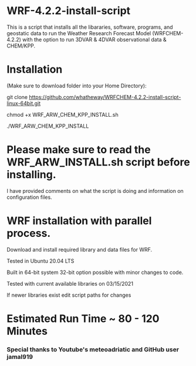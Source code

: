 # WRF-4.2.2-install-script
This is a script that installs all the libararies, software, programs, and geostatic data to run the Weather Research Forecast Model (WRFCHEM-4.2.2) with the option to run 3DVAR & 4DVAR observational data & CHEM/KPP. 

# Installation 
(Make sure to download folder into your Home Directory):

git clone https://github.com/whatheway/WRFCHEM-4.2.2-install-script-linux-64bit.git

chmod +x WRF_ARW_CHEM_KPP_INSTALL.sh

./WRF_ARW_CHEM_KPP_INSTALL

# Please make sure to read the WRF_ARW_INSTALL.sh script before installing.  
I have provided comments on what the script is doing and information on configuration files.


# WRF installation with parallel process.

Download and install required library and data files for WRF.

Tested in Ubuntu 20.04 LTS

Built in 64-bit system 32-bit option possible with minor changes to code.

Tested with current available libraries on 03/15/2021

If newer libraries exist edit script paths for changes

# Estimated Run Time ~ 80 - 120 Minutes
### Special thanks to  Youtube's meteoadriatic and GitHub user jamal919
